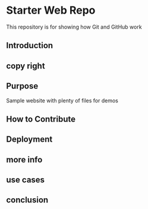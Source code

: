 # Starter Web Repo

This repository is for showing how Git and GitHub work

## Introduction

## copy right

## Purpose

Sample website with plenty of files for demos

## How to Contribute

## Deployment

## more info

## use cases

## conclusion
